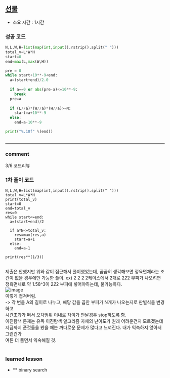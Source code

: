 
## [선물](https://www.acmicpc.net/problem/1166)
* 소요 시간 : 1시간

### 성공 코드
```python
N,L,W,H=list(map(int,input().rstrip().split(" ")))
total_v=L*W*H
start=0
end=max(L,max(W,H))

pre = 0
while start+10**-9<end:
  a=(start+end)/2.0
  
  if a==0 or abs(pre-a)<=10**-9:
    break
  pre=a
  
  if (L//a)*(W//a)*(H//a)>=N:
    start=a+10**-9
  else:
    end=a-10**-9

print("%.10f" %(end))
      
```



----------------------------------------------------------------------------
### comment 
3/6 코드리뷰
### 1차 풀이 코드
```
N,L,W,H=list(map(int,input().rstrip().split(" ")))
total_v=L*W*H
print(total_v)
start=0
end=total_v
res=0
while start<=end:
  a=(start+end)/2
  
  if a*N<=total_v:
    res=max(res,a)
    start=a+1
  else:
    end=a-1

print(res**(1/3))
      
```
제출은 안했지만 위와 같이 접근해서 풀이했었는데, 곰곰히 생각해보면 정육면체라는 조건이 없을 경우에만 가능한 풀이. ex) 2 2 2 2케이스에서 2개로 2*2*2 부피가 나오려면     
정육면체로 약 1.58^3이 2*2*2 부피에 넣어야하는데, 불가능하다.     
![image](https://user-images.githubusercontent.com/46209571/156905221-9871c671-0dde-4487-8464-d9c248108c72.png)    
이렇게 겹쳐버림.     
-> 각 변을 A의 길이로 나누고, 해당 값을 곱한 부피가 N개가 나오는지로 판별식을 변경하고     
시간초과가 떠서 오차범위 이내로 차이가 안날경우 stop하도록 함.    
이진탐색 문제는 유독 이진탐색 알고리즘 자체의 난이도가 원래 어려운건지 모르겠는데    
지금까지 푼것들을 봤을 때는 까다로운 문제가 많다고 느껴진다. 내가 익숙하지 않아서 그런건가    
여튼 더 풀면서 익숙해질 것.    

#
#
 ### learned lesson
 
* ** binary search
#
#
 
 
 
 
 

